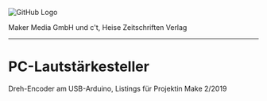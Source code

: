 ![GitHub Logo](http://www.heise.de/make/icons/make_logo.png)

Maker Media GmbH und c't, Heise Zeitschriften Verlag

***

# PC-Lautstärkesteller

Dreh-Encoder am USB-Arduino, Listings für Projektin Make 2/2019
